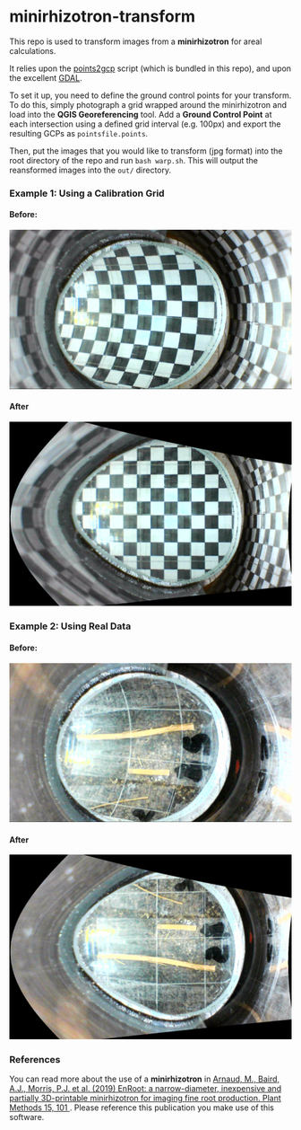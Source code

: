 # minirhizotron-transform

This repo is used to transform images from a **minirhizotron** for areal calculations.

It relies upon the [points2gcp](https://github.com/jonnyhuck/points2gcp) script (which is bundled in this repo), and upon the excellent [GDAL](https://www.gdal.org/).

To set it up, you need to define the ground control points for your transform. To do this, simply photograph a grid wrapped around the minirhizotron and load into the **QGIS Georeferencing** tool. Add a **Ground Control Point** at each intersection using a defined grid interval (e.g. 100px) and export the resulting GCPs as `pointsfile.points`.

Then, put the images that you would like to transform (jpg format) into the root directory of the repo and run `bash warp.sh`. This will output the reansformed images into the `out/` directory.

### Example 1: Using a Calibration Grid

#### Before:
![before-grid](Snap_0001.jpg)
#### After
![after-grid](out/Snap_0001.tif)

### Example 2: Using Real Data

#### Before:
![before-grid](Snap_003.jpg)
#### After
![after-grid](out/Snap_003.tif)

### References

You can read more about the use of a **minirhizotron** in [Arnaud, M., Baird, A.J., Morris, P.J. et al. (2019) EnRoot: a narrow-diameter, inexpensive and partially 3D-printable minirhizotron for imaging fine root production. Plant Methods 15, 101 ](https://doi.org/10.1186/s13007-019-0489-6). Please reference this publication you make use of this software.